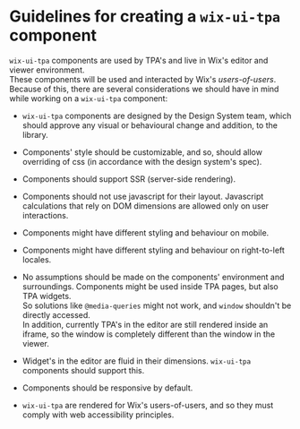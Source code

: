 # Guidelines for creating a `wix-ui-tpa` component
`wix-ui-tpa` components are used by TPA's and live in Wix's editor and viewer environment.  
These components will be used and interacted by Wix's *users-of-users*.  
Because of this, there are several considerations we should have in mind while working on a 
`wix-ui-tpa` component:

* `wix-ui-tpa` components are designed by the Design System team, which should approve any 
visual or behavioural change and addition, to the library. 

* Components' style should be customizable, and so, should allow overriding of css 
(in accordance with the design system's spec).

* Components should support SSR (server-side rendering).

* Components should not use javascript for their layout. Javascript calculations that rely on DOM 
dimensions are allowed only on user interactions.

* Components might have different styling and behaviour on mobile.

* Components might have different styling and behaviour on right-to-left locales.

* No assumptions should be made on the components' environment and surroundings. Components might
be used inside TPA pages, but also TPA widgets.  
So solutions like `@media-queries` might not work, and `window` shouldn't be directly accessed.  
In addition, currently TPA's in the editor are still rendered inside an iframe, so the window is 
completely different than the window in the viewer.  

* Widget's in the editor are fluid in their dimensions. `wix-ui-tpa` components should support this.

* Components should be responsive by default.

* `wix-ui-tpa` are rendered for Wix's users-of-users, and so they must comply with web accessibility
 principles.
